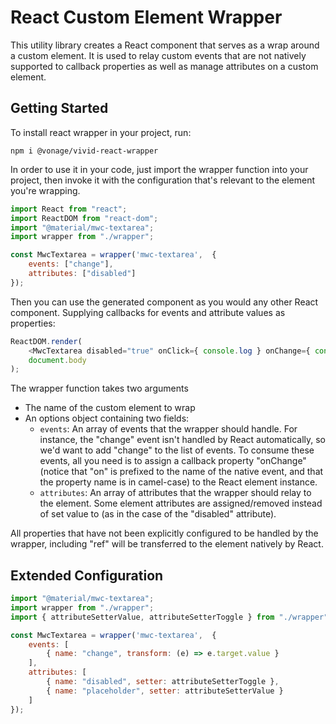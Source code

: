 # React Custom Element Wrapper

This utility library creates a React component that serves as a wrap around a custom element.
 It is used to relay custom events that are not natively supported to callback properties as well as manage attributes on a custom element.

## **Getting Started**

To install react wrapper in your project, run:

```npm i @vonage/vivid-react-wrapper```

In order to use it in your code, just import the wrapper function into your project, then invoke it with the configuration that's relevant to the element you're wrapping.

```javascript
import React from "react";
import ReactDOM from "react-dom";
import "@material/mwc-textarea";
import wrapper from "./wrapper";

const MwcTextarea = wrapper('mwc-textarea',  {
    events: ["change"],
    attributes: ["disabled"]
});
```

Then you can use the generated component as you would any other React component. Supplying callbacks for events and attribute values as properties:

```javascript
ReactDOM.render(
    <MwcTextarea disabled="true" onClick={ console.log } onChange={ console.log } ref={ console.log } value="hello"></MwcTextarea>,
    document.body
);
```

The wrapper function takes two arguments
* The name of the custom element to wrap
* An options object containing two fields:
  * `events`: An array of events that the wrapper should handle. For instance, the "change" event isn't handled by React automatically, so we'd want to add "change" to the list of events. To consume these events, all you need is to assign a callback property "onChange" (notice that "on" is prefixed to the name of the native event, and that the property name is in camel-case) to the React element instance.
  * `attributes`: An array of attributes that the wrapper should relay to the element. Some element attributes are assigned/removed instead of set value to (as in the case of the "disabled" attribute).
  
All properties that have not been explicitly configured to be handled by the wrapper, including "ref" will be transferred to the element natively by React.

## Extended Configuration

```javascript
import "@material/mwc-textarea";
import wrapper from "./wrapper";
import { attributeSetterValue, attributeSetterToggle } from "./wrapper";

const MwcTextarea = wrapper('mwc-textarea',  {
    events: [
        { name: "change", transform: (e) => e.target.value }
    ],
    attributes: [
        { name: "disabled", setter: attributeSetterToggle },
        { name: "placeholder", setter: attributeSetterValue }
    ]
});
```